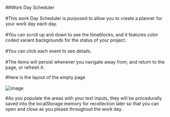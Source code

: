 ##Work Day Scheduler<br><br>
#This work Day Scheduler is purposed to allow you to create a planner for your work day each day.<br><br>
#You can scroll up and down to see the timeblocks, and it features color coded variant backgrounds for the status of your project.<br><br>
#You can click each event to see details.<br><br>
#The items will persist whenever you navigate away from, and return to the page, or refresh it.

#Here is the layout of the empty page<br><br>
![image](https://github.com/brochb/workDayScheduler/assets/39662430/011b2e86-d7c3-4ed4-a279-d1945be9476e)

#As you populate the areas with your text inputs, they will be procedurally saved into the localStorage memory for recollection later so that you can open and close as you please throughout the work day.